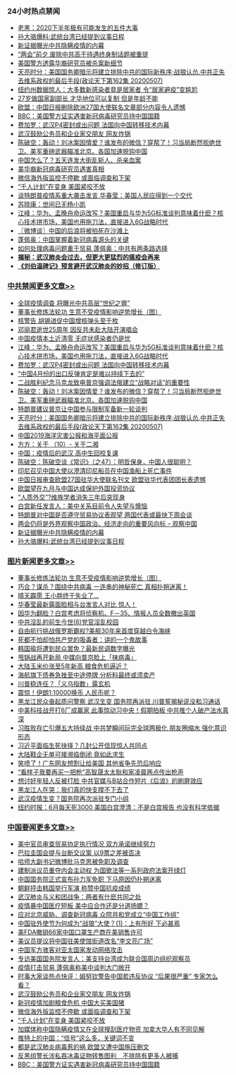 <div class="catlist">
<h3>24小时热点禁闻</h3>
<ul>
<li><a href="https://github.com/fqnews/bnews/blob/master/bannedvideo/20200507/1324342.md">老黑：2020下半年极有可能发生的五件大事 </a></li>
<li><a href="https://github.com/fqnews/bnews/blob/master/cbnews/20200507/1323758.md">孙大骆爆料:武统台湾已经提到议事日程</a></li>
<li><a href="https://github.com/fqnews/bnews/blob/master/cbnews/20200507/1323567.md">新证据曝光中共隐瞒疫情的内幕</a></li>
<li><a href="https://github.com/fqnews/bnews/blob/master/headline/20200507/1324349.md">“两会”前夕 废除中共高干待遇终身制话题被重提</a></li>
<li><a href="https://github.com/fqnews/bnews/blob/master/baitai/20200507/1324326.md">美国警方透露华裔研究员被杀案新细节</a></li>
<li><a href="https://github.com/fqnews/bnews/blob/master/cbnews/20200508/1324475.md">天亮时分：美国国务卿暗示将建立排除中共的国际新秩序;战狼认怂,中共正失去维系政权的最后手段(政论天下第162集 20200507) </a></li>
<li><a href="https://github.com/fqnews/bnews/blob/master/comments/20200508/1324418.md">纽约州数据惊人：大多数新感染者竟是居家者 令“居家避疫”变尴尬</a></li>
<li><a href="https://github.com/fqnews/bnews/blob/master/comments/20200508/1324459.md">27岁做国家副部长 才华地位可以复制 但是年龄不能</a></li>
<li><a href="https://github.com/fqnews/bnews/blob/master/headline/20200508/1324409.md">欧盟：中国日报删除欧洲27国大使联名文章部分内容令人遗憾</a></li>
<li><a href="https://github.com/fqnews/bnews/blob/master/headline/20200508/1324423.md">BBC：美国警方证实遇害新冠病毒研究员持中国国籍</a></li>
<li><a href="https://github.com/fqnews/bnews/blob/master/cbnews/20200508/1324518.md">费加罗：武汉P4密封或出问题 法国向中国转移技术内幕</a></li>
<li><a href="https://github.com/fqnews/bnews/blob/master/headline/20200508/1324469.md">武汉鼓励公务员和企业家交朋友  网友炸锅</a></li>
<li><a href="https://github.com/fqnews/bnews/blob/master/cbnews/20200508/1324484.md">陈破空：轰动！刘冰案因情爱？谁发布的微信？穿帮了！习当局断然拒绝世卫。美军重磅武器瞄准北京。各国加速脱钩中国 </a></li>
<li><a href="https://github.com/fqnews/bnews/blob/master/comments/20200508/1324580.md">中国怎么了？五天连发大街乱斩人、杀亲血案</a></li>
<li><a href="https://github.com/fqnews/bnews/blob/master/worldnews/usa/20200508/1324454.md">美华裔新冠病毒研究员遇害真相</a></li>
<li><a href="https://github.com/fqnews/bnews/blob/master/headline/20200508/1324463.md">微信海外版监控不停歇    或面临调查和下架</a></li>
<li><a href="https://github.com/fqnews/bnews/blob/master/headline/20200508/1324450.md">“千人计划”在变身 美国紧咬不放</a></li>
<li><a href="https://github.com/fqnews/bnews/blob/master/worldnews/usa/20200507/1324330.md">谈特朗普疫情系重大袭击发言 华春莹：美国人民应得到一个交代</a></li>
<li><a href="https://github.com/fqnews/bnews/blob/master/baitai/20200508/1324435.md">苏晓康&#65306;世间已无杨小凯</a></li>
<li><a href="https://github.com/fqnews/bnews/blob/master/cbnews/20200508/1324589.md">江峰：华为、孟晚舟命运改写？美国重启与华为5G标准谈判意味着什麽？核心技术拼市场，美国也用拖刀法，直接进入6G战略时代</a></li>
<li><a href="https://github.com/fqnews/bnews/blob/master/ssgc/20200508/1324531.md">〖微博谈〗中国的后浪将被拍死在沙滩上</a></li>
<li><a href="https://github.com/fqnews/bnews/blob/master/headline/20200508/1324410.md">蓬佩奥：中国掌握着新冠病毒源头的关键</a></li>
<li><a href="https://github.com/fqnews/bnews/blob/master/comments/20200508/1324499.md">如何处理病毒问题重于贸易 蓬佩奥：中共有两条路选择</a></li>
<li><b><a href="https://github.com/fqnews/bnews/blob/master/comments/20200211/1275071.md" target="_blank">揭秘：武汉肺炎会过去，但更大更猛烈的瘟疫会再来</a></b></li>
<li><b><a href="https://github.com/fqnews/bnews/blob/master/comments/20200207/1272816.md" target="_blank">《刘伯温碑记》预言避开武汉肺炎的妙招（修订版）</a></b></li>
</ul>
</div>

<div class="catlist">
<h3><a href="https://github.com/fqnews/bnews/blob/master/cbnews/" target="_blank">中共禁闻</a><span><a href="https://github.com/fqnews/bnews/blob/master/cbnews/" target="_blank" rel="nofollow">更多文章>></a></span></h3>
<ul>
<li><a href="https://github.com/fqnews/bnews/blob/master/cbnews/20200508/1324623.md" target="_blank">全球疫情调查 将曝光中共高层“世纪之罪”</a></li>
<li><a href="https://github.com/fqnews/bnews/blob/master/comments/20200508/1324534.md" target="_blank">董事长修炼法轮功 生意不受疫情影响逆势增长（图）</a></li>
<li><a href="https://github.com/fqnews/bnews/blob/master/cbnews/20200508/1324653.md" target="_blank">核警告 胡锡进促中国增核弹头至千枚</a></li>
<li><a href="https://github.com/fqnews/bnews/blob/master/cbnews/20200508/1324643.md" target="_blank">邓丽君逝世25周年 因反共未赴大陆开演唱会</a></li>
<li><a href="https://github.com/fqnews/bnews/blob/master/cbnews/20200508/1324633.md" target="_blank">中国疫情本土近清零 无症状感染者仍是忧</a></li>
<li><a href="https://github.com/fqnews/bnews/blob/master/cbnews/20200508/1324589.md" target="_blank">江峰：华为、孟晚舟命运改写？美国重启与华为5G标准谈判意味着什麽？核心技术拼市场，美国也用拖刀法，直接进入6G战略时代</a></li>
<li><a href="https://github.com/fqnews/bnews/blob/master/cbnews/20200508/1324518.md" target="_blank">费加罗：武汉P4密封或出问题 法国向中国转移技术内幕</a></li>
<li><a href="https://github.com/fqnews/bnews/blob/master/cbnews/20200508/1324498.md" target="_blank">“中国4月份的出口反弹肯定是难以持续下去的”</a></li>
<li><a href="https://github.com/fqnews/bnews/blob/master/cbnews/20200508/1324488.md" target="_blank">二战胜利纪念马克龙致电普京强调法俄建立“战略对话”的重要性</a></li>
<li><a href="https://github.com/fqnews/bnews/blob/master/cbnews/20200508/1324484.md" target="_blank">陈破空：轰动！刘冰案因情爱？谁发布的微信？穿帮了！习当局断然拒绝世卫。美军重磅武器瞄准北京。各国加速脱钩中国</a></li>
<li><a href="https://github.com/fqnews/bnews/blob/master/cbnews/20200508/1324476.md" target="_blank">特朗普建议普京让中国参与限制军备新一轮谈判</a></li>
<li><a href="https://github.com/fqnews/bnews/blob/master/cbnews/20200508/1324475.md" target="_blank">天亮时分：美国国务卿暗示将建立排除中共的国际新秩序;战狼认怂,中共正失去维系政权的最后手段(政论天下第162集 20200507)</a></li>
<li><a href="https://github.com/fqnews/bnews/blob/master/cbnews/20200508/1324449.md" target="_blank">中国2019海洋灾害公报和海平面公报</a></li>
<li><a href="https://github.com/fqnews/bnews/blob/master/cbnews/20200508/1324428.md" target="_blank">方方：关于 （10）- 关于二湘</a></li>
<li><a href="https://github.com/fqnews/bnews/blob/master/cbnews/20200508/1324421.md" target="_blank">中国：疫情后的武汉 高中生回校复课</a></li>
<li><a href="https://github.com/fqnews/bnews/blob/master/cbnews/20200508/1324404.md" target="_blank">陈破空：陈破空谈《常识》（之47）：明哲保身，中国人很聪明？</a></li>
<li><a href="https://github.com/fqnews/bnews/blob/master/cbnews/20200507/1324376.md" target="_blank">印尼召见中国大使以澄清印尼船员在中国渔船上死亡事件</a></li>
<li><a href="https://github.com/fqnews/bnews/blob/master/cbnews/20200507/1324372.md" target="_blank">中国日报审查欧盟27国驻华大使联名刊文 欧盟驻华代表团团长表遗憾</a></li>
<li><a href="https://github.com/fqnews/bnews/blob/master/cbnews/20200507/1324353.md" target="_blank">欧盟望在九月与中国达成保护外国投资协议</a></li>
<li><a href="https://github.com/fqnews/bnews/blob/master/cbnews/20200507/1324352.md" target="_blank">“人质外交”?维族学者消失三年后突现身</a></li>
<li><a href="https://github.com/fqnews/bnews/blob/master/cbnews/20200507/1324340.md" target="_blank">白宫新任发言人：美中关系目前令人失望与懊恼</a></li>
<li><a href="https://github.com/fqnews/bnews/blob/master/cbnews/20200507/1324339.md" target="_blank">特朗普对中国是否遵守贸易协议表观望 两国代表或最快下周会谈</a></li>
<li><a href="https://github.com/fqnews/bnews/blob/master/cbnews/20200507/1324338.md" target="_blank">两会仍将是外界观察中国政治、经济走向的重要风向标 &#8211; 观察中国</a></li>
<li><a href="https://github.com/fqnews/bnews/blob/master/cbnews/20200507/1323567.md" target="_blank">新证据曝光中共隐瞒疫情的内幕</a></li>
<li><a href="https://github.com/fqnews/bnews/blob/master/cbnews/20200507/1323758.md" target="_blank">孙大骆爆料:武统台湾已经提到议事日程</a></li>

</ul>
</div>
<div class="catlist">
<h3><a href="https://github.com/fqnews/bnews/blob/master/topimagenews/" target="_blank">图片新闻</a><span><a href="https://github.com/fqnews/bnews/blob/master/topimagenews/" target="_blank" rel="nofollow">更多文章>></a></span></h3>
<ul>
<li><a href="https://github.com/fqnews/bnews/blob/master/comments/20200508/1324534.md" target="_blank">董事长修炼法轮功 生意不受疫情影响逆势增长（图）</a></li>
<li><a href="https://github.com/fqnews/bnews/blob/master/topimagenews/20200507/1324186.md" target="_blank">巧合？谋杀？围绕中共病毒 一连串的神秘死亡 真相扑朔迷离！</a></li>
<li><a href="https://github.com/fqnews/bnews/blob/master/topimagenews/20200507/1324185.md" target="_blank">晴天霹雳 王小胖终于失业了…</a></li>
<li><a href="https://github.com/fqnews/bnews/blob/master/topimagenews/20200507/1324180.md" target="_blank">华春莹最新露面脸相与台发言人对比 惊人！</a></li>
<li><a href="https://github.com/fqnews/bnews/blob/master/topimagenews/20200507/1324129.md" target="_blank">因华为翻脸？白宫考虑将侦察机、F－35、情报人员全数撤出英国</a></li>
<li><a href="https://github.com/fqnews/bnews/blob/master/topimagenews/20200507/1324128.md" target="_blank">中共淫乱的前生今世(6)党官淫乱校园</a></li>
<li><a href="https://github.com/fqnews/bnews/blob/master/topimagenews/20200507/1324127.md" target="_blank">自由航行挑战俄罗斯霸权?美舰30年来首度穿越白令海峡</a></li>
<li><a href="https://github.com/fqnews/bnews/blob/master/topimagenews/20200507/1324122.md" target="_blank">死都不怕却怕共产党的吸毒者：讲的一个鬼故事</a></li>
<li><a href="https://github.com/fqnews/bnews/blob/master/topimagenews/20200507/1324105.md" target="_blank">韩国瑜将遭到民众罢免？最新民调数字曝光</a></li>
<li><a href="https://github.com/fqnews/bnews/blob/master/topimagenews/20200507/1324099.md" target="_blank">甩锅战再开新局 中媒向普京脸上「抹病毒」</a></li>
<li><a href="https://github.com/fqnews/bnews/blob/master/topimagenews/20200507/1324023.md" target="_blank">大陆玉米价涨至5年新高 粮食危机逼近？</a></li>
<li><a href="https://github.com/fqnews/bnews/blob/master/topimagenews/20200507/1324022.md" target="_blank">海航旗下债券急挫至中途停牌 分析料最终或须卖产</a></li>
<li><a href="https://github.com/fqnews/bnews/blob/master/topimagenews/20200507/1324021.md" target="_blank">川普稳连任？「义乌指数」露玄机</a></li>
<li><a href="https://github.com/fqnews/bnews/blob/master/topimagenews/20200507/1324018.md" target="_blank">震惊！伊朗1:10000换币 人民币呢？</a></li>
<li><a href="https://github.com/fqnews/bnews/blob/master/topimagenews/20200506/1323863.md" target="_blank">黑龙江民众奋起质问警察 武汉生变 国务院再派驻 川普誓揭秘说没和习通话</a></li>
<li><a href="https://github.com/fqnews/bnews/blob/master/topimagenews/20200506/1323827.md" target="_blank">中美科技战开打6厂成赢家 此事惊动习中央！假期拍板 中共推个人破产法水真深</a></li>
<li><a href="https://github.com/fqnews/bnews/blob/master/topimagenews/20200506/1323814.md" target="_blank">习胜败存亡引爆五大持续战 中共梦瞬间玩完全球两极化 朋友圈缩水 强化意识形态</a></li>
<li><a href="https://github.com/fqnews/bnews/blob/master/topimagenews/20200506/1323797.md" target="_blank">习近平面临生死抉择？几封公开信现惊人共同点</a></li>
<li><a href="https://github.com/fqnews/bnews/blob/master/topimagenews/20200506/1323796.md" target="_blank">大陆鞋企无单可接濒临倒闭 竟如此求生</a></li>
<li><a href="https://github.com/fqnews/bnews/blob/master/topimagenews/20200506/1323777.md" target="_blank">笑喷了！广东网友想割让给美国 其他省争先恐后响应</a></li>
<li><a href="https://github.com/fqnews/bnews/blob/master/topimagenews/20200506/1323770.md" target="_blank">“看样子我要再买一把枪”高智晟太太耿和家凌晨两点传出枪声</a></li>
<li><a href="https://github.com/fqnews/bnews/blob/master/topimagenews/20200506/1323769.md" target="_blank">想讨好年轻人反被打脸 中共官媒与B站合作短片《后浪》的刷屏效应</a></li>
<li><a href="https://github.com/fqnews/bnews/blob/master/topimagenews/20200506/1323760.md" target="_blank">黑龙江人在哭：我们真的快支撑不下去了</a></li>
<li><a href="https://github.com/fqnews/bnews/blob/master/topimagenews/20200506/1323756.md" target="_blank">武汉疫情生变？国务院再次派驻专门小组</a></li>
<li><a href="https://github.com/fqnews/bnews/blob/master/topimagenews/20200506/1323755.md" target="_blank">纽约时报：6月每天死3000 美国白宫澄清：不是白宫报告 也没有科学依据</a></li>

</ul>
</div>
<div class="catlist">
<h3><a href="https://github.com/fqnews/bnews/blob/master/headline/" target="_blank">中国要闻</a><span><a href="https://github.com/fqnews/bnews/blob/master/headline/" target="_blank" rel="nofollow">更多文章>></a></span></h3>
<ul>
<li><a href="https://github.com/fqnews/bnews/blob/master/headline/20200508/1324679.md" target="_blank">美中官员审查贸易协定执行情况 双方承诺继续努力</a></li>
<li><a href="https://github.com/fqnews/bnews/blob/master/headline/20200508/1324678.md" target="_blank">巴拉圭国会提与台断交议案   以9票之差被否决</a></li>
<li><a href="https://github.com/fqnews/bnews/blob/master/headline/20200508/1324670.md" target="_blank">哈师大副书记微博批马克思被免职及调查</a></li>
<li><a href="https://github.com/fqnews/bnews/blob/master/headline/20200508/1324669.md" target="_blank">建制派议员重夺内会主动权    为国歌法等一系列政府法案开绿灯</a></li>
<li><a href="https://github.com/fqnews/bnews/blob/master/headline/20200508/1324668.md" target="_blank">中国国务院正式宣布孙力军免职    下马原因仍扑朔迷离</a></li>
<li><a href="https://github.com/fqnews/bnews/blob/master/headline/20200508/1324658.md" target="_blank">朝鲜抨击韩国举行军演 称赞中国抗疫成绩</a></li>
<li><a href="https://github.com/fqnews/bnews/blob/master/headline/20200508/1324614.md" target="_blank">武汉肺炎与义和团战争：两者有什麽共同之处</a></li>
<li><a href="https://github.com/fqnews/bnews/blob/master/headline/20200508/1324543.md" target="_blank">疫情暴中国医疗短板 美中应合作还是分道扬镳？</a></li>
<li><a href="https://github.com/fqnews/bnews/blob/master/headline/20200508/1324539.md" target="_blank">应对北京威胁、调查新冠病毒 众院共和党成立“中国工作组”</a></li>
<li><a href="https://github.com/fqnews/bnews/blob/master/headline/20200508/1324536.md" target="_blank">中国驻外使节为何成为“战狼”大使？(1)：上有所好 下必甚焉</a></li>
<li><a href="https://github.com/fqnews/bnews/blob/master/headline/20200508/1324532.md" target="_blank">美FDA撤销66家中国口罩生产商在美销售许可</a></li>
<li><a href="https://github.com/fqnews/bnews/blob/master/headline/20200508/1324515.md" target="_blank">美议员提议将中国驻美使馆街道改名“李文亮广场”</a></li>
<li><a href="https://github.com/fqnews/bnews/blob/master/headline/20200508/1324481.md" target="_blank">中国军方骇客对亚太国家发动网络攻击</a></li>
<li><a href="https://github.com/fqnews/bnews/blob/master/headline/20200508/1324480.md" target="_blank">专访美国国务院发言人：美支持台湾成为联合国周边组织观察员</a></li>
<li><a href="https://github.com/fqnews/bnews/blob/master/headline/20200508/1324479.md" target="_blank">疫情打击贸易 蓬佩奥称美中谈判大门敞开</a></li>
<li><a href="https://github.com/fqnews/bnews/blob/master/headline/20200508/1324478.md" target="_blank">时事大家谈热点快评：姆努钦警告中国若违反协议 “后果很严重” 专家怎么看？</a></li>
<li><a href="https://github.com/fqnews/bnews/blob/master/headline/20200508/1324469.md" target="_blank">武汉鼓励公务员和企业家交朋友  网友炸锅</a></li>
<li><a href="https://github.com/fqnews/bnews/blob/master/headline/20200508/1324468.md" target="_blank">新冠疫情加剧粮食危机    中国大买美国猪</a></li>
<li><a href="https://github.com/fqnews/bnews/blob/master/headline/20200508/1324463.md" target="_blank">微信海外版监控不停歇    或面临调查和下架</a></li>
<li><a href="https://github.com/fqnews/bnews/blob/master/headline/20200508/1324450.md" target="_blank">“千人计划”在变身 美国紧咬不放</a></li>
<li><a href="https://github.com/fqnews/bnews/blob/master/headline/20200508/1324447.md" target="_blank">加媒体称中国隐瞒疫情又在全球搜刮医疗物资 加拿大华人有不同见解</a></li>
<li><a href="https://github.com/fqnews/bnews/blob/master/headline/20200508/1324441.md" target="_blank">推特上的中国：“信号”这么多，关键词不变</a></li>
<li><a href="https://github.com/fqnews/bnews/blob/master/headline/20200508/1324431.md" target="_blank">都是武汉肺炎病毒惹的祸 欧盟又遭中国施压删文</a></li>
<li><a href="https://github.com/fqnews/bnews/blob/master/headline/20200508/1324430.md" target="_blank">反黑组警长涉私吞冰毒证物转售图利　不排除有更多人被捕</a></li>
<li><a href="https://github.com/fqnews/bnews/blob/master/headline/20200508/1324423.md" target="_blank">BBC：美国警方证实遇害新冠病毒研究员持中国国籍</a></li>

</ul>
</div>